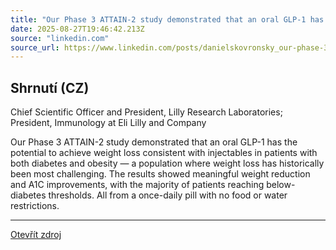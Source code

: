 ```yaml
---
title: "Our Phase 3 ATTAIN-2 study demonstrated that an oral GLP-1 has the potential to achieve weight loss consistent with injectables in patients with both diabetes and obesity — a population where weight…"
date: 2025-08-27T19:46:42.213Z
source: "linkedin.com"
source_url: https://www.linkedin.com/posts/danielskovronsky_our-phase-3-attain-2-study-demonstrated-that-activity-7366123120128081920-1Olh
---
```


## Shrnutí (CZ)
Chief Scientific Officer and President, Lilly Research Laboratories; President, Immunology at Eli Lilly and Company

Our Phase 3 ATTAIN-2 study demonstrated that an oral GLP-1 has the potential to achieve weight loss consistent with injectables in patients with both diabetes and obesity — a population where weight loss has historically been most challenging. The results showed meaningful weight reduction and A1C improvements, with the majority of patients reaching below-diabetes thresholds. All from a once-daily pill with no food or water restrictions.

---

[Otevřít zdroj](https://www.linkedin.com/posts/danielskovronsky_our-phase-3-attain-2-study-demonstrated-that-activity-7366123120128081920-1Olh)
